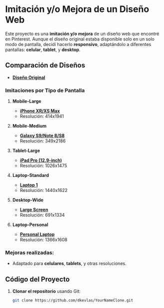 # Imitación y/o Mejora de un Diseño Web

Este proyecto es una **imitación y/o mejora** de un diseño web que encontré en Pinterest. Aunque el diseño original estaba disponible solo en un solo modo de pantalla, decidí hacerlo **responsivo**, adaptándolo a diferentes pantallas: **celular**, **tablet**, y **desktop**.

## Comparación de Diseños

- **[Diseño Original](https://my-design-imitations.s3.us-east-2.amazonaws.com/design-01-Your-Name/Design-Original.jpg)**

### Imitaciones por Tipo de Pantalla

1. **Mobile-Large**  
   - **[iPhone XR/XS Max](https://my-design-imitations.s3.us-east-2.amazonaws.com/design-01-Your-Name/Mobile-Large.png)**
   - Resolución: 414x1941

2. **Mobile-Medium**  
   - **[Galaxy S9/Note 8/S8](https://my-design-imitations.s3.us-east-2.amazonaws.com/design-01-Your-Name/Mobile-Medium.png)**
   - Resolución: 349x2186

3. **Tablet-Large**  
   - **[iPad Pro (12.9-inch)](https://my-design-imitations.s3.us-east-2.amazonaws.com/design-01-Your-Name/Tablet-Large.png)**
   - Resolución: 1026x1475

4. **Laptop-Standard**  
   - **[Laptop 1](https://my-design-imitations.s3.us-east-2.amazonaws.com/design-01-Your-Name/Laptop-Standard.png)**
   - Resolución: 1440x1622

5. **Desktop-Wide**  
   - **[Large Screen](https://my-design-imitations.s3.us-east-2.amazonaws.com/design-01-Your-Name/Desktop-Wide.png)**
   - Resolución: 691x1334

6. **Laptop-Personal**  
   - **[Personal Laptop](https://my-design-imitations.s3.us-east-2.amazonaws.com/design-01-Your-Name/Screen-Personal.png)**
   - Resolución: 1366x1608


### Mejoras realizadas:
- Adaptado para **celulares**, **tablets**, y otras resoluciones.

## Código del Proyecto

1. **Clonar el repositorio** usando Git:

   ```bash
   git clone https://github.com/dkevlas/YourNameClone.git
   ```
